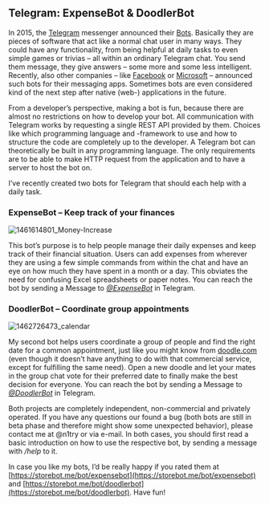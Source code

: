 ## Telegram: ExpenseBot & DoodlerBot

In 2015, the [Telegram](https://telegram.org) messenger announced their [Bots](https://core.telegram.org/bots). Basically they are pieces of software that act like a normal chat user in many ways. They could have any functionality, from being helpful at daily tasks to even simple games or trivias – all within an ordinary Telegram chat. You send them message, they give answers – some more and some less intelligent. Recently, also other companies – like [Facebook](http://techcrunch.com/2016/04/07/facebook-chatbots/) or [Microsoft](https://dev.botframework.com/) – announced such bots for their messaging apps. Sometimes bots are even considered kind of the next step after native (web-) applications in the future.

From a developer’s perspective, making a bot is fun, because there are almost no restrictions on how to develop your bot. All communication with Telegram works by requesting a single REST API provided by them. Choices like which programming language and -framework to use and how to structure the code are completely up to the developer. A Telegram bot can theoretically be built in any programming language. The only requirements are to be able to make HTTP request from the application and to have a server to host the bot on.

I’ve recently created two bots for Telegram that should each help with a daily task.

### ExpenseBot – Keep track of your finances

![1461614801_Money-Increase](assets/img/expensebot_icon.png)

This bot’s purpose is to help people manage their daily expenses and keep track of their financial situation. Users can add expenses from wherever they are using a few simple commands from within the chat and have an eye on how much they have spent in a month or a day. This obviates the need for confusing Excel spreadsheets or paper notes. You can reach the bot by sending a Message to *[@ExpenseBot](https://telegram.me/ExpenseBot)* in Telegram.

### DoodlerBot – Coordinate group appointments

![1462726473_calendar](assets/img/doodlerbot_icon.png)

My second bot helps users coordinate a group of people and find the right date for a common appointment, just like you might know from [doodle.com](http://doodle.com) (even though it doesn’t have anything to do with that commercial service, except for fulfilling the same need). Open a new doodle and let your mates in the group chat vote for their preferred date to finally make the best decision for everyone. You can reach the bot by sending a Message to *[@DoodlerBot](https://telegram.me/DoodlerBot)* in Telegram.

Both projects are completely independent, non-commercial and privately operated. If you have any questions our found a bug (both bots are still in beta phase and therefore might show some unexpected behavior), please contact me at @n1try or via e-mail. In both cases, you should first read a basic introduction on how to use the respective bot, by sending a message with */help* to it.

In case you like my bots, I’d be really happy if you rated them at [https://storebot.me/bot/expensebot](https://storebot.me/bot/expensebot) and [https://storebot.me/bot/doodlerbot](https://storebot.me/bot/doodlerbot). Have fun!